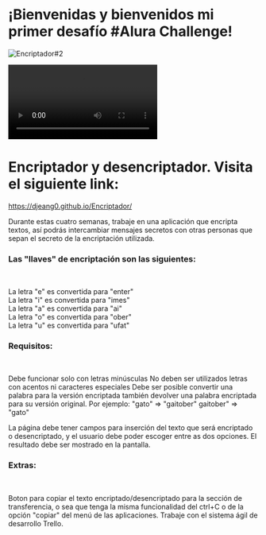 <h1>¡Bienvenidas y bienvenidos mi primer desafío #Alura Challenge!</h1>

![Encriptador#2](https://user-images.githubusercontent.com/111096142/234617222-ffbdb78f-6387-4bc4-b294-4e90aa049cd3.jpg)

![VideoEncriptador.mp4](https://github.com/DjeanG0/Encriptador/blob/main/VideoEncriptador.mp4)

# Encriptador y desencriptador. Visita el siguiente link:  
https://djeang0.github.io/Encriptador/


Durante estas cuatro semanas, trabaje en una aplicación que encripta textos, así podrás intercambiar mensajes secretos con otras personas que sepan el secreto de la encriptación utilizada.

<h3>Las "llaves" de encriptación son las siguientes:</h3><br>

La letra "e" es convertida para "enter"<br>
La letra "i" es convertida para "imes"<br>
La letra "a" es convertida para "ai"<br>
La letra "o" es convertida para "ober"<br>
La letra "u" es convertida para "ufat"<br>

<h3>Requisitos:</h3><br>

Debe funcionar solo con letras minúsculas
No deben ser utilizados letras con acentos ni caracteres especiales
Debe ser posible convertir una palabra para la versión encriptada también devolver una palabra encriptada para su versión original.
Por ejemplo:
"gato" => "gaitober"
gaitober" => "gato"

La página debe tener campos para
inserción del texto que será encriptado o desencriptado, y el usuario debe poder escoger entre as dos opciones.
El resultado debe ser mostrado en la pantalla.

<h3>Extras:</h3><br>

Boton para copiar el texto encriptado/desencriptado para la sección de transferencia, o sea que tenga la misma funcionalidad del ctrl+C o de la opción "copiar" del menú de las aplicaciones.
Trabaje con el sistema ágil de desarrollo Trello.



